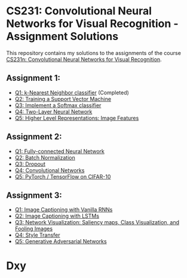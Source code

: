# CS231: Convolutional Neural Networks for Visual Recognition - Assignment Solutions

This repository contains my solutions to the assignments of the course [CS231n: Convolutional Neural Networks for Visual Recognition](http://cs231n.stanford.edu/).

## Assignment 1:
- [Q1: k-Nearest Neighbor classifier](assignments/assignment1/knn.ipynb) (Completed)
- [Q2: Training a Support Vector Machine](assignment1/svm.ipynb)
- [Q3: Implement a Softmax classifier](assignment1/softmax.ipynb)
- [Q4: Two-Layer Neural Network](assignment1/two_layer_net.ipynb)
- [Q5: Higher Level Representations: Image Features](assignment1/features.ipynb)

## Assignment 2:
- [Q1: Fully-connected Neural Network](assignment2/FullyConnectedNets.ipynb)
- [Q2: Batch Normalization](assignment2/BatchNormalization.ipynb)
- [Q3: Dropout](assignment2/Dropout.ipynb)
- [Q4: Convolutional Networks](assignment2/ConvolutionalNetworks.ipynb)
- [Q5: PyTorch / TensorFlow on CIFAR-10](assignment2/TensorFlow.ipynb)

## Assignment 3:
- [Q1: Image Captioning with Vanilla RNNs](assignment3/RNN_Captioning.ipynb)
- [Q2: Image Captioning with LSTMs](assignment3/LSTM_Captioning.ipynb)
- [Q3: Network Visualization: Saliency maps, Class Visualization, and Fooling Images](assignment3/NetworkVisualization.ipynb)
- [Q4: Style Transfer](assignment3/StyleTransfer.ipynb)
- [Q5: Generative Adversarial Networks](assignment3/GANs.ipynb)

# Dxy